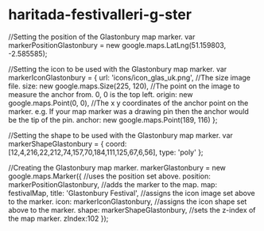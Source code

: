 haritada-festivalleri-g-ster
============================
//Setting the position of the Glastonbury map marker.
var markerPositionGlastonbury = new google.maps.LatLng(51.159803, -2.585585);
 
//Setting the icon to be used with the Glastonbury map marker.
var markerIconGlastonbury = {
 url: 'icons/icon_glas_uk.png',
 //The size image file.
 size: new google.maps.Size(225, 120),
 //The point on the image to measure the anchor from. 0, 0 is the top left.
 origin: new google.maps.Point(0, 0),
 //The x y coordinates of the anchor point on the marker. e.g. If your map marker was a drawing pin then the anchor would be the tip of the pin.
 anchor: new google.maps.Point(189, 116)
};
 
//Setting the shape to be used with the Glastonbury map marker.
var markerShapeGlastonbury = {
 coord: [12,4,216,22,212,74,157,70,184,111,125,67,6,56],
 type: 'poly'
};
 
//Creating the Glastonbury map marker.
markerGlastonbury = new google.maps.Marker({
 //uses the position set above.
 position: markerPositionGlastonbury,
 //adds the marker to the map.
 map: festivalMap,
 title: 'Glastonbury Festival',
 //assigns the icon image set above to the marker.
 icon: markerIconGlastonbury,
 //assigns the icon shape set above to the marker.
 shape: markerShapeGlastonbury,
 //sets the z-index of the map marker.
 zIndex:102
});
